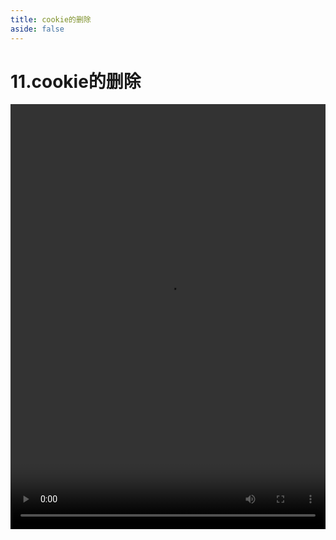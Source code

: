 ```yaml
---
title: cookie的删除
aside: false
---
```


# 11.cookie的删除

<video autoplay src="http://qn.chinavanes.com/nodejs/module-14/11.cookie的删除.mp4" controls controlsList="nodownload" width="100%" height="680"/>

